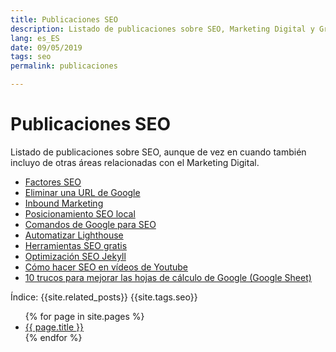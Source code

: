 ```yaml
---
title: Publicaciones SEO
description: Listado de publicaciones sobre SEO, Marketing Digital y Growth Hacking
lang: es_ES
date: 09/05/2019
tags: seo
permalink: publicaciones

---
```


# Publicaciones SEO

Listado de publicaciones sobre SEO, aunque de vez en cuando también incluyo de otras áreas relacionadas con el Marketing Digital.

- [Factores SEO](factores-seo)
- [Eliminar una URL de Google](eliminar-url-google)
- [Inbound Marketing](inbound-marketing)
- [Posicionamiento SEO local](posicionamiento-seo-local)
- [Comandos de Google para SEO](comandos-google)
- [Automatizar Lighthouse](automatizar-analisis-lighthouse)
- [Herramientas SEO gratis](herramientas-seo-gratis)
- [Optimización SEO Jekyll](optimizacion-seo-jekyll)
- [Cómo hacer SEO en vídeos de Youtube](seo-videos-youtube)
- [10 trucos para mejorar las hojas de cálculo de Google (Google Sheet)](trucos-hojas-calculo-google)

Índice:
{{site.related_posts}}
{{site.tags.seo}}

<ul>
{% for page in site.pages %}
  <li><a href="{{ page.url }}">{{ page.title }}</a></li>
{% endfor %}
</ul>

<!--stackedit_data:
eyJoaXN0b3J5IjpbLTU2MTgyOTkyNCwtNDgwOTg4NDIwLC0yMD
Y2NzQxNTc1LDEwOTYxOTYzMTYsLTg0NDI4NDg0MiwtMjg2ODQ5
MjAyLDQxNTM4NDc2OF19
-->